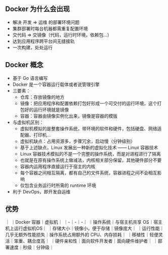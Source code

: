 ## Docker 为什么会出现
- 解决 开发  =>  运维 的部署环境问题
- 集群部署时每台机器都需重复配置环境
- 交代码  =>  交镜像（代码，运行时环境，依赖包...）
- 达到应用程序跨平台间无缝接轨
- 一次构建，处处运行

## Docker 概念
- 基于 Go 语言编写
- Docker 是一个容器运行载体或者说管理引擎
- 三要素：
  - 仓库：存放镜像的地方
  - 镜像：把应用程序和配置依赖打包好形成一个可交付的运行环境，这个打包好的运行环境就是镜像
  - 容器：容器由镜像实例化出来，镜像是容器的模版
- 与虚拟机区别：
  - 虚拟机模拟的是整套操作系统，带环境的软件和硬件，包括硬盘、网络适配器、打印机...
  - 虚拟机缺点：占用资源多，步骤冗余，启动慢（分钟级别）
  - 基于上述缺点，Linux 发展出一种新的虚拟化技术 —— Linux 容器技术
  - Linux 容器技术模拟的不是一个完整的操作系统，而是对进程进行了隔离
  - 也就是在原有操作系统上做减法，内核相关部分保留，其他硬件部分不要
  - 容器内运用程序直接运行于宿主的内核
  - 每个容器之间相互隔离，都有自己的文件系统，容器进程之间不会相互影响
  - 仅包含业务运行时所需的 runtime 环境
- 利于 DevOps，即开发自运维

## 优势
｜ ｜Docker 容器｜虚拟机｜
｜-｜-｜-｜
｜操作系统｜与宿主机共享 OS｜宿主机上运行虚拟机OS｜
｜存储大小｜镜像小，便于存储｜镜像庞大｜
｜运行性能｜几乎无额外性能损失｜操作系统占用额外的 CPU、内存损耗｜
｜移植性｜轻便灵活｜笨重、耦合度高｜
｜硬件亲和性｜面向软件开发者｜面向硬件维护者｜
｜部署速度｜秒级｜分钟级｜
